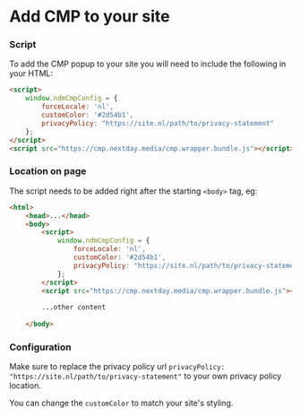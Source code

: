 # Add CMP to your site

### Script
To add the CMP popup to your site you will need to include the following in your HTML:
```html
<script>
    window.ndmCmpConfig = {
        forceLocale: 'nl',
        customColor: '#2d54b1',
        privacyPolicy: "https://site.nl/path/to/privacy-statement"
    };
</script>
<script src="https://cmp.nextday.media/cmp.wrapper.bundle.js"></script>
```

### Location on page
The script needs to be added right after the starting `<body>` tag, eg:
```html
<html>
	<head>...</head>
	<body>
		<script>
			window.ndmCmpConfig = {
				forceLocale: 'nl',
				customColor: '#2d54b1',
				privacyPolicy: "https://site.nl/path/to/privacy-statement"
			};
		</script>
		<script src="https://cmp.nextday.media/cmp.wrapper.bundle.js"></script>
		
		...other content
		
	</body>
```

### Configuration
Make sure to replace the privacy policy url `privacyPolicy: "https://site.nl/path/to/privacy-statement"` to your own privacy policy location.

You can change the `customColor` to match your site's styling.
